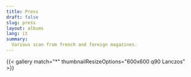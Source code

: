 ```yaml
---
title: Press
draft: false
slug: press
layout: albums
lang: it
summary: 
  Various scan from french and foreign magazines.
---
```

{{< gallery match="*" thumbnailResizeOptions="600x600 q90 Lanczos" >}}
